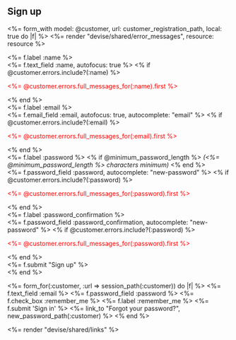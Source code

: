 <h2>Sign up</h2>

<%= form_with model: @customer, url: customer_registration_path, local: true do |f| %>
<%= render "devise/shared/error_messages", resource: resource %>

  <div class="field">
    <%= f.label :name %><br />
    <%= f.text_field :name, autofocus: true %>
      <% if @customer.errors.include?(:name) %>
        <p style="color: red;"><%= @customer.errors.full_messages_for(:name).first %></p>
      <% end %>
  </div>

  <div class="field">
    <%= f.label :email %><br />
    <%= f.email_field :email, autofocus: true, autocomplete: "email" %>
      <% if @customer.errors.include?(:email) %>
        <p style="color: red;"><%= @customer.errors.full_messages_for(:email).first %></p>
      <% end %>
  </div>

  <div class="field">
    <%= f.label :password %>
    <% if @minimum_password_length %>
    <em>(<%= @minimum_password_length %> characters minimum)</em>
    <% end %><br />
    <%= f.password_field :password, autocomplete: "new-password" %>
      <% if @customer.errors.include?(:password) %>
        <p style="color: red;"><%= @customer.errors.full_messages_for(:password).first %></p>
      <% end %>
  </div>

  <div class="field">
    <%= f.label :password_confirmation %><br />
    <%= f.password_field :password_confirmation, autocomplete: "new-password" %>
      <% if @customer.errors.include?(:password) %>
        <p style="color: red;"><%= @customer.errors.full_messages_for(:password).first %></p>
      <% end %>
  </div>

  <div class="actions">
    <%= f.submit "Sign up" %>
  </div>
<% end %>

<%= form_for(:customer, :url => session_path(:customer)) do |f| %>
  <%= f.text_field :email %>
  <%= f.password_field :password %>
  <%= f.check_box :remember_me %>
  <%= f.label :remember_me %>
  <%= f.submit 'Sign in' %>
  <%= link_to "Forgot your password?", new_password_path(:customer) %>
<% end %>

<%= render "devise/shared/links" %>
